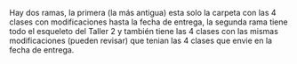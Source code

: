 Hay dos ramas, la primera (la más antigua) esta solo la carpeta con las 4 clases con modificaciones hasta la fecha de entrega,
la segunda rama tiene todo el esqueleto del Taller 2 y también tiene las 4 clases con las mismas modificaciones (pueden revisar) 
que tenian las 4 clases que envie en la fecha de entrega.
